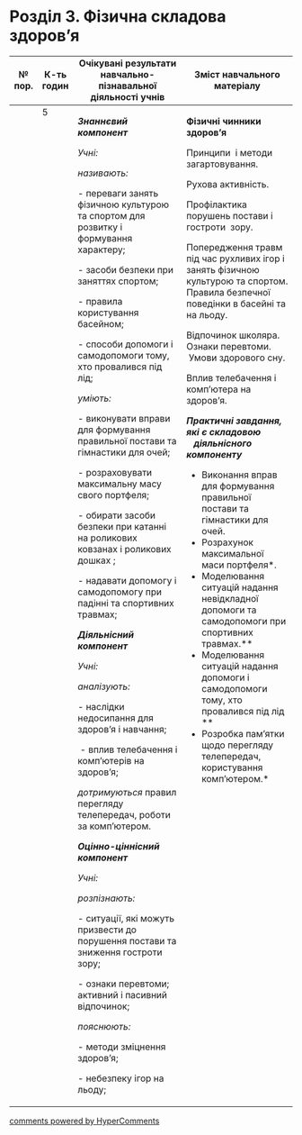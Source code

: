 <div id="hypercomments_widget" class="js-hypercomments-widget invisible"></div>

# Розділ 3. Фізична складова здоров’я 

<table>
  <tr>
    <td width="10%" align="center"><b>№ пор.</b></td>
    <td width="10%" align="center"><b>К-ть годин</b></td>
    <td width="40%" align="center"><b>Очікувані результати навчально-пізнавальної діяльності учнів</b></td>
    <td width="40%" align="center"><b>Зміст навчального матеріалу</b></td>
  </tr>
<tbody>
  <tr>
<td width="10%" style="vertical-align:top !important;"></td>
<td width="10%" style="vertical-align:top !important;">5</td>
    <td width="40%" style="vertical-align:top !important;">
<p><strong><em>Знаннєвий компонент</em></strong></p>
<p><em>Учні:</em></p>
<p><em>називають:</em></p>
<p>- переваги занять фізичною культурою та спортом для розвитку і формування характеру;</p>
<p>- засоби безпеки при заняттях спортом;</p>
<p>- правила користування басейном;</p>
<p>- способи допомоги і самодопомоги тому, хто провалився під лід;</p>
<p><em>уміють: </em></p>
<p>- виконувати вправи для формування правильної постави та гімнастики для очей;</p>
<p>- розраховувати максимальну масу свого портфеля;</p>
<p><em>- </em>обирати засоби безпеки при катанні на роликових ковзанах і роликових дошках ;</p>
<p>- надавати допомогу і самодопомогу при падінні та спортивних травмах;</p>
<p><strong><em>Діяльнісний компонент</em></strong></p>
<p><em>Учні:</em></p>
<p><em>аналізують:&nbsp; </em></p>
<p><em>- </em>наслідки недосипання для здоров&rsquo;я і навчання;</p>
<p>&nbsp;- вплив телебачення і комп&rsquo;ютерів на здоров&rsquo;я;</p>
<p><em>дотримуються </em>правил перегляду телепередач, роботи за комп&rsquo;ютером.</p>
<p><strong><em>Оцінно-ціннісний компонент</em></strong></p>
<p><em>Учні:</em></p>
<p><em>розпізнають: </em></p>
<p>- ситуації, які можуть призвести до порушення постави та зниження гостроти зору;</p>
<p>- ознаки перевтоми; активний і пасивний відпочинок;</p>
<p><em>пояснюють: </em></p>
<p>- методи зміцнення здоров&rsquo;я;</p>
<p>- небезпеку ігор на льоду; </p>
</td>
    <td width="40%" style="vertical-align:top !important;">
<p><strong>Фізичні чинники здоров&rsquo;</strong><strong>я</strong></p>
<p>Принципи&nbsp; і методи загартовування.</p>
<p>Рухова активність.</p>
<p>Профілактика порушень постави і гостроти&nbsp; зору.</p>
<p>Попередження травм під час рухливих ігор і занять фізичною культурою та спортом. Правила безпечної поведінки в басейні та на льоду.</p>
<p>Відпочинок школяра. Ознаки перевтоми. &nbsp;Умови здорового сну.</p>
<p>Вплив телебачення і комп&rsquo;ютера на здоров&rsquo;я.</p>
<p><strong><em>Практичні завдання, які є складовою &nbsp;&nbsp;&nbsp;діяльнісного компоненту</em></strong></p>
<ul>
<li>Виконання вправ для формування правильної постави та гімнастики для очей.</li>
<li>Розрахунок максимальної маси портфеля*.</li>
<li>Моделювання ситуацій надання невідкладної допомоги та самодопомоги при спортивних травмах.**</li>
<li>Моделювання ситуацій надання допомоги і самодопомоги тому, хто провалився під лід **</li>
<li>Розробка пам&rsquo;ятки щодо перегляду телепередач, користування комп&rsquo;ютером.*</li>
</ul>
</td>
  </tr>
</tbody>
</table>

<div class="js-hypercomments-container">
<a href="http://hypercomments.com" class="hc-link" title="comments widget">comments powered by HyperComments</a>
</div>